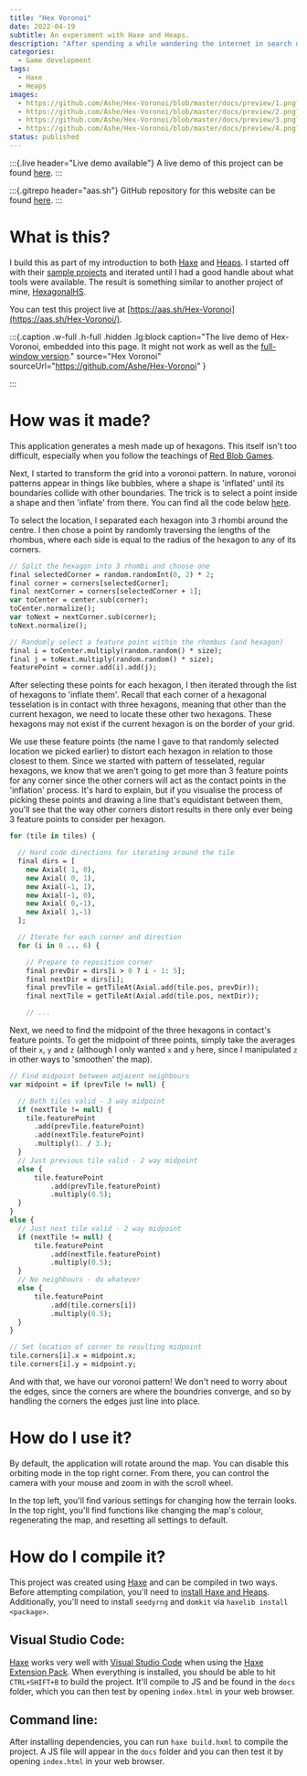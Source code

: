 ```yaml
---
title: "Hex Voronoi"
date: 2022-04-19
subtitle: An experiment with Haxe and Heaps.
description: "After spending a while wandering the internet in search of something new to learn, I found something I somehow missed: the language, Haxe, and the game framework, Heaps. This was the result of my learning."
categories:
  - Game development
tags:
  - Haxe
  - Heaps
images:
  - https://github.com/Ashe/Hex-Voronoi/blob/master/docs/preview/1.png?raw=true
  - https://github.com/Ashe/Hex-Voronoi/blob/master/docs/preview/2.png?raw=true
  - https://github.com/Ashe/Hex-Voronoi/blob/master/docs/preview/3.png?raw=true
  - https://github.com/Ashe/Hex-Voronoi/blob/master/docs/preview/4.png?raw=true
status: published
---
```


:::{.live header="Live demo available"}
A live demo of this project can be found [here](https://aas.sh/Hex-Voronoi).
:::

:::{.gitrepo header="aas.sh"}
GitHub repository for this website can be found [here](https://github.com/Ashe/Hex-Voronoi).
:::

# What is this?
I build this as part of my introduction to both [Haxe](https://haxe.org/) and [Heaps](https://heaps.io/). I started off with their [sample projects](https://heaps.io/samples/) and iterated until I had a good handle about what tools were available. The result is something similar to another project of mine, [HexagonalHS](https://aas.sh/project/hexagonalhs/).

You can test this project live at [https://aas.sh/Hex-Voronoi](https://aas.sh/Hex-Voronoi/).

:::{.caption .w-full .h-full .hidden .lg:block
  caption="The live demo of Hex-Voronoi, embedded into this page. It might not work as well as the [full-window version](https://aas.sh/Hex-Voronoi/)."
  source="Hex Voronoi"
  sourceUrl="https://github.com/Ashe/Hex-Voronoi"
}
<canvas id="webgl" style="width:100%;height:100%"></canvas>
<script type="text/javascript" src="https://aas.sh/Hex-Voronoi/voronoi.js"></script>
:::

# How was it made?
This application generates a mesh made up of hexagons. This itself isn't too difficult, especially when you follow the teachings of [Red Blob Games](https://www.redblobgames.com/grids/hexagons/).

Next, I started to transform the grid into a voronoi pattern. In nature, voronoi patterns appear in things like bubbles, where a shape is 'inflated' until its boundaries collide with other boundaries. The trick is to select a point inside a shape and then 'inflate' from there. You can find all the code below [here](https://github.com/Ashe/Hex-Voronoi/blob/master/src/Hexgrid.hx).

To select the location, I separated each hexagon into 3 rhombi around the centre. I then chose a point by randomly traversing the lengths of the rhombus, where each side is equal to the radius of the hexagon to any of its corners.

```haxe
// Split the hexagon into 3 rhombi and choose one
final selectedCorner = random.randomInt(0, 2) * 2;
final corner = corners[selectedCorner];
final nextCorner = corners[selectedCorner + 1];
var toCenter = center.sub(corner);
toCenter.normalize();
var toNext = nextCorner.sub(corner);
toNext.normalize();

// Randomly select a feature point within the rhombus (and hexagon)
final i = toCenter.multiply(random.random() * size);
final j = toNext.multiply(random.random() * size);
featurePoint = corner.add(i).add(j);
```

After selecting these points for each hexagon, I then iterated through the list of hexagons to 'inflate them'. Recall that each corner of a hexagonal tesselation is in contact with three hexagons, meaning that other than the current hexagon, we need to locate these other two hexagons. These hexagons may not exist if the current hexagon is on the border of your grid.

We use these feature points (the name I gave to that randomly selected location we picked earlier) to distort each hexagon in relation to those closest to them. Since we started with pattern of tesselated, regular hexagons, we know that we aren't going to get more than 3 feature points for any corner since the other corners will act as the contact points in the 'inflation' process. It's hard to explain, but if you visualise the process of picking these points and drawing a line that's equidistant between them, you'll see that the way other corners distort results in there only ever being 3 feature points to consider per hexagon.

```haxe
for (tile in tiles) {

  // Hard code directions for iterating around the tile
  final dirs = [
    new Axial( 1, 0),
    new Axial( 0, 1),
    new Axial(-1, 1),
    new Axial(-1, 0),
    new Axial( 0,-1),
    new Axial( 1,-1)
  ];

  // Iterate for each corner and direction
  for (i in 0 ... 6) {

    // Prepare to reposition corner
    final prevDir = dirs[i > 0 ? i - 1: 5];
    final nextDir = dirs[i];
    final prevTile = getTileAt(Axial.add(tile.pos, prevDir));
    final nextTile = getTileAt(Axial.add(tile.pos, nextDir));

    // ...
```

Next, we need to find the midpoint of the three hexagons in contact's feature points. To get the midpoint of three points, simply take the averages of their `x`, `y` and `z` (although I only wanted `x` and `y` here, since I manipulated `z` in other ways to 'smoothen' the map).

```haxe
// Find midpoint between adjacent neighbours
var midpoint = if (prevTile != null) {

  // Both tiles valid - 3 way midpoint
  if (nextTile != null) {
    tile.featurePoint
      .add(prevTile.featurePoint)
      .add(nextTile.featurePoint)
      .multiply(1. / 3.);
  }
  // Just previous tile valid - 2 way midpoint
  else {
      tile.featurePoint
          .add(prevTile.featurePoint)
          .multiply(0.5);
  }
}
else {
  // Just next tile valid - 2 way midpoint
  if (nextTile != null) {
      tile.featurePoint
          .add(nextTile.featurePoint)
          .multiply(0.5);
  }
  // No neighbours - do whatever
  else {
      tile.featurePoint
          .add(tile.corners[i])
          .multiply(0.5);
  }
}

// Set location of corner to resulting midpoint
tile.corners[i].x = midpoint.x;
tile.corners[i].y = midpoint.y;

```
And with that, we have our voronoi pattern! We don't need to worry about the edges, since the corners are where the boundries converge, and so by handling the corners the edges just line into place.

# How do I use it?
By default, the application will rotate around the map. You can disable this orbiting mode in the top right corner. From there, you can control the camera with your mouse and zoom in with the scroll wheel.

In the top left, you'll find various settings for changing how the terrain looks. In the top right, you'll find functions like changing the map's colour, regenerating the map, and resetting all settings to default.

# How do I compile it?
This project was created using [Haxe](https://haxe.org/) and can be compiled in two ways. Before attempting compilation, you'll need to [install Haxe and Heaps](https://heaps.io/documentation/installation.html). Additionally, you'll need to install `seedyrng` and `domkit` via `haxelib install <package>`.

## Visual Studio Code:
[Haxe](https://haxe.org/) works very well with [Visual Studio Code](https://code.visualstudio.com/) when using the [Haxe Extension Pack](https://marketplace.visualstudio.com/items?itemName=vshaxe.haxe-extension-pack). When everything is installed, you should be able to hit `CTRL+SHIFT+B` to build the project. It'll compile to JS and be found in the `docs` folder, which you can then test by opening `index.html` in your web browser.

## Command line:
After installing dependencies, you can run `haxe build.hxml` to compile the project. A JS file will appear in the `docs` folder and you can then test it by opening `index.html` in your web browser.